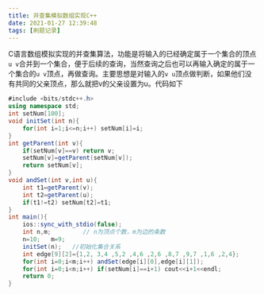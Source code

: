 ```yaml
---
title: 并查集模拟数组实现C++
date: 2021-01-27 12:39:48
tags: [刷题记录]
---
```


C语言数组模拟实现的并查集算法，功能是将输入的已经确定属于一个集合的顶点`u v`合并到一个集合，便于后续的查询，当然查询之后也可以再输入确定的属于一个集合的`u v`顶点，再做查询。主要思想是对输入的`v u`顶点做判断，如果他们没有共同的父亲顶点，那么就把v的父亲设置为u。代码如下

<!-- more -->

```csharp
#include <bits/stdc++.h>
using namespace std;
int setNum[100];
void initSet(int n){
    for(int i=1;i<=n;i++) setNum[i]=i;
}
int getParent(int v){
    if(setNum[v]==v) return v;
    setNum[v]=getParent(setNum[v]);
    return setNum[v];
}
void andSet(int v,int u){
    int t1=getParent(v);
    int t2=getParent(u);
    if(t1!=t2) setNum[t2]=t1;
}
int main(){
    ios::sync_with_stdio(false);
    int n,m;         // n为顶点个数，m为边的条数
    n=10;   m=9;
    initSet(n);   //初始化集合关系
    int edge[9][2]={1,2, 3,4 ,5,2 ,4,6 ,2,6 ,8,7 ,9,7 ,1,6 ,2,4};
    for(int i=0;i<m;i++) andSet(edge[i][0],edge[i][1]);
    for(int i=0;i<n;i++) if(setNum[i]==i+1) cout<<i+1<<endl;
    return 0;
}
```